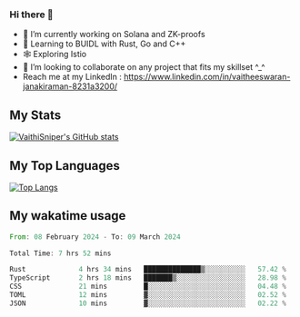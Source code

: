 ### Hi there 👋

- 🔭 I’m currently working on Solana and ZK-proofs
- 📖 Learning to BUIDL with Rust, Go and C++
- 🕸️ Exploring Istio
- 👯 I’m looking to collaborate on any project that fits my skillset ^_^
- Reach me at my LinkedIn : https://www.linkedin.com/in/vaitheeswaran-janakiraman-8231a3200/

## My Stats
[![VaithiSniper's GitHub stats](https://github-readme-stats.vercel.app/api?username=VaithiSniper&hide=stars&theme=radical)](https://github.com/anuraghazra/github-readme-stats)

## My Top Languages

[![Top Langs](https://github-readme-stats.vercel.app/api/top-langs/?username=VaithiSniper&layout=compact)](https://github.com/anuraghazra/github-readme-stats)

## My wakatime usage

<!--START_SECTION:waka-->

```rust
From: 08 February 2024 - To: 09 March 2024

Total Time: 7 hrs 52 mins

Rust             4 hrs 34 mins   ██████████████▒░░░░░░░░░░   57.42 %
TypeScript       2 hrs 18 mins   ███████▒░░░░░░░░░░░░░░░░░   28.98 %
CSS              21 mins         █░░░░░░░░░░░░░░░░░░░░░░░░   04.48 %
TOML             12 mins         ▓░░░░░░░░░░░░░░░░░░░░░░░░   02.52 %
JSON             10 mins         ▓░░░░░░░░░░░░░░░░░░░░░░░░   02.22 %
```

<!--END_SECTION:waka-->
